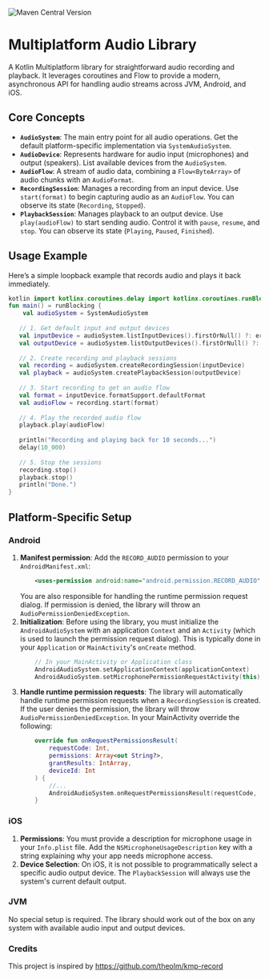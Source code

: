 ![Maven Central Version](https://img.shields.io/maven-central/v/spaces.kodio/core)

# Multiplatform Audio Library
A Kotlin Multiplatform library for straightforward audio recording and playback. It leverages coroutines and Flow to provide a modern, asynchronous API for handling audio streams across JVM, Android, and iOS.

## Core Concepts
- **`AudioSystem`**: The main entry point for all audio operations. Get the default platform-specific implementation via `SystemAudioSystem`.
- **`AudioDevice`**: Represents hardware for audio input (microphones) and output (speakers). List available devices from the `AudioSystem`.
- **`AudioFlow`**: A stream of audio data, combining a `Flow<ByteArray>` of audio chunks with an `AudioFormat`.
- **`RecordingSession`**: Manages a recording from an input device. Use `start(format)` to begin capturing audio as an `AudioFlow`. You can observe its state (`Recording`, `Stopped`).
- **`PlaybackSession`**: Manages playback to an output device. Use `play(audioFlow)` to start sending audio. Control it with `pause`, `resume`, and `stop`. You can observe its state (`Playing`, `Paused`, `Finished`).

## Usage Example
Here’s a simple loopback example that records audio and plays it back immediately.
```Kotlin
kotlin import kotlinx.coroutines.delay import kotlinx.coroutines.runBlocking
fun main() = runBlocking {
    val audioSystem = SystemAudioSystem
   
   // 1. Get default input and output devices
   val inputDevice = audioSystem.listInputDevices().firstOrNull() ?: error("No input device found")
   val outputDevice = audioSystem.listOutputDevices().firstOrNull() ?: error("No output device found")
   
   // 2. Create recording and playback sessions
   val recording = audioSystem.createRecordingSession(inputDevice)
   val playback = audioSystem.createPlaybackSession(outputDevice)
   
   // 3. Start recording to get an audio flow
   val format = inputDevice.formatSupport.defaultFormat
   val audioFlow = recording.start(format)
   
   // 4. Play the recorded audio flow
   playback.play(audioFlow)
   
   println("Recording and playing back for 10 seconds...")
   delay(10_000)
   
   // 5. Stop the sessions
   recording.stop()
   playback.stop()
   println("Done.")
}
```


## Platform-Specific Setup

### Android
1. **Manifest permission**: Add the `RECORD_AUDIO` permission to your `AndroidManifest.xml`:
    ```xml
        <uses-permission android:name="android.permission.RECORD_AUDIO" />
    ```
   You are also responsible for handling the runtime permission request dialog. If permission is denied, the library will throw an `AudioPermissionDeniedException`.
2. **Initialization**: Before using the library, you must initialize the `AndroidAudioSystem` with an application `Context` and an `Activity` (which is used to launch the permission request dialog). This is typically done in your `Application` or `MainActivity`'s `onCreate` method.
    ```kotlin
        // In your MainActivity or Application class
        AndroidAudioSystem.setApplicationContext(applicationContext)
        AndroidAudioSystem.setMicrophonePermissionRequestActivity(this)
    ```
3. **Handle runtime permission requests**: The library will automatically handle runtime permission requests when a `RecordingSession` is created. If the user denies the permission, the library will throw `AudioPermissionDeniedException`. In your MainActivity override the following:
   ```kotlin
       override fun onRequestPermissionsResult(
           requestCode: Int,
           permissions: Array<out String?>,
           grantResults: IntArray,
           deviceId: Int
       ) {
           //...
           AndroidAudioSystem.onRequestPermissionsResult(requestCode, grantResults)
       }
   ```

### iOS
1. **Permissions**: You must provide a description for microphone usage in your `Info.plist` file. Add the `NSMicrophoneUsageDescription` key with a string explaining why your app needs microphone access.
2. **Device Selection**: On iOS, it is not possible to programmatically select a specific audio output device. The `PlaybackSession` will always use the system's current default output.

### JVM
No special setup is required. The library should work out of the box on any system with available audio input and output devices.

### Credits
This project is inspired by https://github.com/theolm/kmp-record
